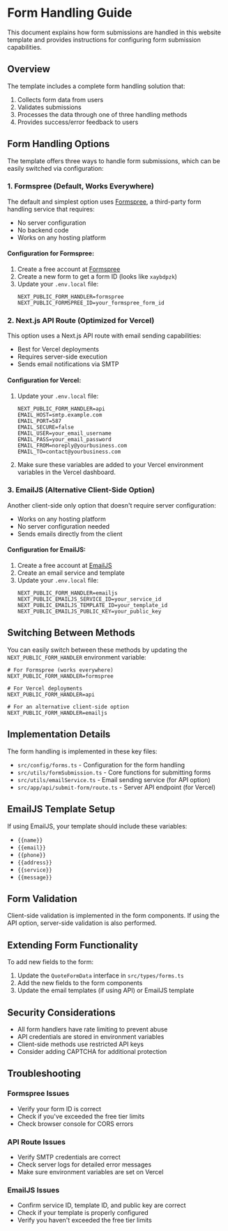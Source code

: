 # Form Handling Guide

This document explains how form submissions are handled in this website template and provides instructions for configuring form submission capabilities.

## Overview

The template includes a complete form handling solution that:

1. Collects form data from users
2. Validates submissions
3. Processes the data through one of three handling methods
4. Provides success/error feedback to users

## Form Handling Options

The template offers three ways to handle form submissions, which can be easily switched via configuration:

### 1. Formspree (Default, Works Everywhere)

The default and simplest option uses [Formspree](https://formspree.io/), a third-party form handling service that requires:

- No server configuration
- No backend code
- Works on any hosting platform

#### Configuration for Formspree:

1. Create a free account at [Formspree](https://formspree.io/)
2. Create a new form to get a form ID (looks like `xaybdpzk`)
3. Update your `.env.local` file:
   ```
   NEXT_PUBLIC_FORM_HANDLER=formspree
   NEXT_PUBLIC_FORMSPREE_ID=your_formspree_form_id
   ```

### 2. Next.js API Route (Optimized for Vercel)

This option uses a Next.js API route with email sending capabilities:

- Best for Vercel deployments
- Requires server-side execution
- Sends email notifications via SMTP

#### Configuration for Vercel:

1. Update your `.env.local` file:

   ```
   NEXT_PUBLIC_FORM_HANDLER=api
   EMAIL_HOST=smtp.example.com
   EMAIL_PORT=587
   EMAIL_SECURE=false
   EMAIL_USER=your_email_username
   EMAIL_PASS=your_email_password
   EMAIL_FROM=noreply@yourbusiness.com
   EMAIL_TO=contact@yourbusiness.com
   ```

2. Make sure these variables are added to your Vercel environment variables in the Vercel dashboard.

### 3. EmailJS (Alternative Client-Side Option)

Another client-side only option that doesn't require server configuration:

- Works on any hosting platform
- No server configuration needed
- Sends emails directly from the client

#### Configuration for EmailJS:

1. Create a free account at [EmailJS](https://www.emailjs.com/)
2. Create an email service and template
3. Update your `.env.local` file:
   ```
   NEXT_PUBLIC_FORM_HANDLER=emailjs
   NEXT_PUBLIC_EMAILJS_SERVICE_ID=your_service_id
   NEXT_PUBLIC_EMAILJS_TEMPLATE_ID=your_template_id
   NEXT_PUBLIC_EMAILJS_PUBLIC_KEY=your_public_key
   ```

## Switching Between Methods

You can easily switch between these methods by updating the `NEXT_PUBLIC_FORM_HANDLER` environment variable:

```
# For Formspree (works everywhere)
NEXT_PUBLIC_FORM_HANDLER=formspree

# For Vercel deployments
NEXT_PUBLIC_FORM_HANDLER=api

# For an alternative client-side option
NEXT_PUBLIC_FORM_HANDLER=emailjs
```

## Implementation Details

The form handling is implemented in these key files:

- `src/config/forms.ts` - Configuration for the form handling
- `src/utils/formSubmission.ts` - Core functions for submitting forms
- `src/utils/emailService.ts` - Email sending service (for API option)
- `src/app/api/submit-form/route.ts` - Server API endpoint (for Vercel)

## EmailJS Template Setup

If using EmailJS, your template should include these variables:

- `{{name}}`
- `{{email}}`
- `{{phone}}`
- `{{address}}`
- `{{service}}`
- `{{message}}`

## Form Validation

Client-side validation is implemented in the form components. If using the API option, server-side validation is also performed.

## Extending Form Functionality

To add new fields to the form:

1. Update the `QuoteFormData` interface in `src/types/forms.ts`
2. Add the new fields to the form components
3. Update the email templates (if using API) or EmailJS template

## Security Considerations

- All form handlers have rate limiting to prevent abuse
- API credentials are stored in environment variables
- Client-side methods use restricted API keys
- Consider adding CAPTCHA for additional protection

## Troubleshooting

### Formspree Issues

- Verify your form ID is correct
- Check if you've exceeded the free tier limits
- Check browser console for CORS errors

### API Route Issues

- Verify SMTP credentials are correct
- Check server logs for detailed error messages
- Make sure environment variables are set on Vercel

### EmailJS Issues

- Confirm service ID, template ID, and public key are correct
- Check if your template is properly configured
- Verify you haven't exceeded the free tier limits
